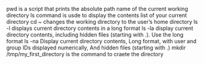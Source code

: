 pwd is a script that prints the absolute path name of the current working directory
ls command is usde to display the contents list of your current directory
cd ~ changes the working directory to the user’s home directory
ls -l displays current directory contents in a long format
ls -la display current directory contents, including hidden files (starting with .). Use the long format
ls -na Display current directory contents, Long format, with user and group IDs displayed numerically, And hidden files (starting with .)
mkdir /tmp/my_first_directory is the command to craete the directory
